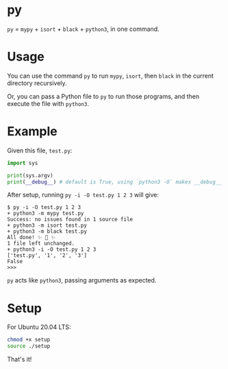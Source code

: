 # py
`py` = `mypy` + `isort` + `black` + `python3`, in one command.

# Usage

You can use the command `py` to run `mypy`, `isort`, then `black` in the current directory recursively.

Or, you can pass a Python file to `py` to run those programs, and then execute the file with `python3`.

# Example

Given this file, `test.py`:

```py
import sys

print(sys.argv)
print(__debug__) # default is True, using `python3 -O` makes __debug__ false
```

After setup, running `py -i -O test.py 1 2 3` will give:

```
$ py -i -O test.py 1 2 3
+ python3 -m mypy test.py
Success: no issues found in 1 source file
+ python3 -m isort test.py
+ python3 -m black test.py
All done! ✨ 🍰 ✨
1 file left unchanged.
+ python3 -i -O test.py 1 2 3
['test.py', '1', '2', '3']
False
>>>
```

`py` acts like `python3`, passing arguments as expected.

# Setup

For Ubuntu 20.04 LTS:

```bash
chmod +x setup
source ./setup
```

That's it!
